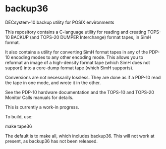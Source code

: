 # backup36
DECsystem-10 backup utility for POSIX environments

This repository contains a C-language utility for reading 
and creating TOPS-10 BACKUP (and TOPS-20 DUMPER Interchange)
format tapes, in SimH format.

It also contains a utility for converting SimH format tapes
in any of the PDP-10 encoding modes to any other encoding mode.
This allows you to reformat an image of a high-density format
tape (which SimH does not support) into a core-dump format tape
(which SimH supports).

Conversions are not necessarily lossless.  They are done as if
a PDP-10 read the tape in one mode, and wrote it in the other.

See the PDP-10 hardware documentation and the TOPS-10 and TOPS-20
Monitor Calls manuals for details.

This is currently a work-in progress.

To build, use:

  make tape36

The default is to make all, which includes backup36.  This will
not work at present, as backup36 has not been released.
